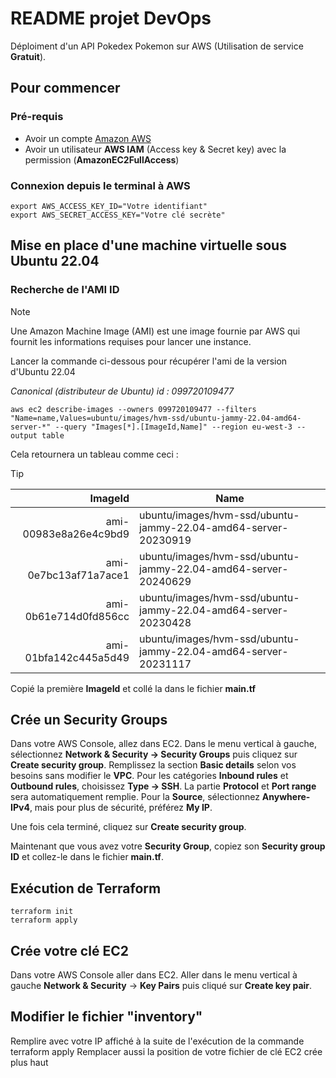 # README projet DevOps

Déploiment d'un API Pokedex Pokemon sur AWS (Utilisation de service **Gratuit**).

## Pour commencer

### Pré-requis

- Avoir un compte [Amazon AWS](https://aws.amazon.com/fr/)
- Avoir un utilisateur **AWS IAM** (Access key & Secret key) avec la permission (**AmazonEC2FullAccess**)

### Connexion depuis le terminal à AWS

    export AWS_ACCESS_KEY_ID="Votre identifiant"
    export AWS_SECRET_ACCESS_KEY="Votre clé secrète"


## Mise en place d'une machine virtuelle sous Ubuntu 22.04

### Recherche de l'AMI ID

> [!NOTE]
> Une Amazon Machine Image (AMI) est une image fournie par AWS qui fournit les informations requises pour lancer une instance.

Lancer la commande ci-dessous pour récupérer l'ami de la version d'Ubuntu 22.04

*Canonical (distributeur de Ubuntu) id : 099720109477*

    aws ec2 describe-images --owners 099720109477 --filters "Name=name,Values=ubuntu/images/hvm-ssd/ubuntu-jammy-22.04-amd64-server-*" --query "Images[*].[ImageId,Name]" --region eu-west-3 --output table

Cela retournera un tableau comme ceci :

> [!TIP]
> |        ImageId        |                              Name                              |
> |----------------------:|----------------------------------------------------------------|
> | ami-00983e8a26e4c9bd9 | ubuntu/images/hvm-ssd/ubuntu-jammy-22.04-amd64-server-20230919 |
> | ami-0e7bc13af71a7ace1 | ubuntu/images/hvm-ssd/ubuntu-jammy-22.04-amd64-server-20240629 |
> | ami-0b61e714d0fd856cc | ubuntu/images/hvm-ssd/ubuntu-jammy-22.04-amd64-server-20230428 |
> | ami-01bfa142c445a5d49 | ubuntu/images/hvm-ssd/ubuntu-jammy-22.04-amd64-server-20231117 |

Copié la première **ImageId** et collé la dans le fichier **main.tf**

## Crée un **Security Groups**

Dans votre AWS Console, allez dans EC2. 
Dans le menu vertical à gauche, sélectionnez **Network & Security -> Security Groups** 
puis cliquez sur **Create security group**. 
Remplissez la section **Basic details** selon vos besoins sans modifier le **VPC**. 
Pour les catégories **Inbound rules** et **Outbound rules**, choisissez **Type -> SSH**. 
La partie **Protocol** et **Port range** sera automatiquement remplie. 
Pour la **Source**, sélectionnez **Anywhere-IPv4**, mais pour plus de sécurité, préférez **My IP**.

Une fois cela terminé, cliquez sur **Create security group**.

Maintenant que vous avez votre **Security Group**, copiez son **Security group ID** 
et collez-le dans le fichier **main.tf**.

## Exécution de Terraform

    terraform init
    terraform apply

## Crée votre clé EC2

Dans votre AWS Console aller dans EC2.
Aller dans le menu vertical à gauche **Network & Security** -> **Key Pairs** puis cliqué sur **Create key pair**.

## Modifier le fichier "inventory"

Remplire avec votre IP affiché à la suite de l'exécution de la commande terraform apply
Remplacer aussi la position de votre fichier de clé EC2 crée plus haut